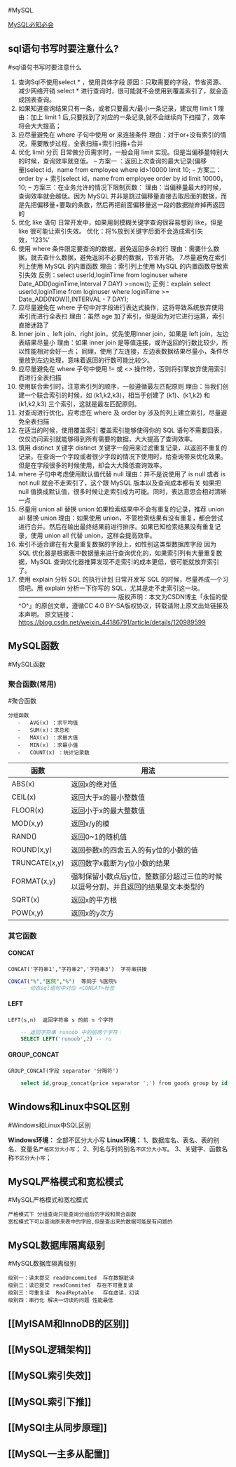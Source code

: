 #MySQL

[MySQL必知必会](../资料书/MySQL必知必会.pdf)

## sql语句书写时要注意什么?
#sql语句书写时要注意什么
1. 查询Sql不使用select * ，使用具体字段
原因：只取需要的字段，节省资源、减少网络开销
select * 进行查询时，很可能就不会使用到覆盖索引了，就会造成回表查询。
2. 如果知道查询结果只有一条，或者只要最大/最小一条记录，建议用 limit 1
理由：加上 limit 1 后,只要找到了对应的一条记录,就不会继续向下扫描了，效率将会大大提高；
3. 应尽量避免在 where 子句中使用 or 来连接条件
理由：对于or+没有索引的情况，需要散步过程，全表扫描+索引扫描+合并
4. 优化 limit 分页
日常做分页需求时，一般会用 limit 实现。但是当偏移量特别大的时候，查询效率就变低。
– 方案一 ：返回上次查询的最大记录(偏移量)select id，name from employee where id>10000 limit 10;
– 方案二：order by + 索引select id，name from employee order by id limit 10000，10;
– 方案三：在业务允许的情况下限制页数：
理由：当偏移量最大的时候，查询效率就会越低。因为 MySQL 并非是跳过偏移量直接去取后面的数据，而是先把偏移量+要取的条数，然后再把前面偏移量这一段的数据抛弃掉再返回的
5. 优化 like 语句
日常开发中，如果用到模糊关键字查询很容易想到 like，但是 like 很可能让索引失效。
优化：将%放到关键字后面不会造成索引失效，‘123%’
6. 使用 where 条件限定要查询的数据，避免返回多余的行
理由：需要什么数据，就去查什么数据，避免返回不必要的数据，节省开销。
7.尽量避免在索引列上使用 MySQL 的内置函数
理由：索引列上使用 MySQL 的内置函数导致索引失效
反例：select userId,loginTime from loginuser where Date_ADD(loginTime,Interval 7 DAY) >=now();
正例：explain select userId,loginTime from loginuser where loginTime >= Date_ADD(NOW(),INTERVAL - 7 DAY);
8. 应尽量避免在 where 子句中对字段进行表达式操作，这将导致系统放弃使用索引而进行全表扫
理由：虽然 age 加了索引，但是因为对它进行运算，索引直接迷路了
9. Inner join 、left join、right join，优先使用Inner join，如果是 left join，左边表结果尽量小
理由：如果 inner join 是等值连接，或许返回的行数比较少，所以性能相对会好一点；
同理，使用了左连接，左边表数据结果尽量小，条件尽量放到左边处理，意味着返回的行数可能比较少。
10. 应尽量避免在 where 子句中使用 != 或 <> 操作符，否则将引擎放弃使用索引而进行全表扫描
11. 使用联合索引时，注意索引列的顺序，一般遵循最左匹配原则
理由：当我们创建一个联合索引的时候，如 (k1,k2,k3)，相当于创建了 (k1)、(k1,k2) 和 (k1,k2,k3) 三个索引，这就是最左匹配原则。
12. 对查询进行优化，应考虑在 where 及 order by 涉及的列上建立索引，尽量避免全表扫描
13. 在适当的时候，使用覆盖索引
覆盖索引能够使得你的 SQL 语句不需要回表，仅仅访问索引就能够得到所有需要的数据，大大提高了查询效率。
14. 慎用 distinct 关键字
distinct 关键字一般用来过滤重复记录，以返回不重复的记录。在查询一个字段或者很少字段的情况下使用时，给查询带来优化效果。但是在字段很多的时候使用，却会大大降低查询效率。
15. where 子句中考虑使用默认值代替 null
理由：并不是说使用了 is null 或者 is not null 就会不走索引了，这个跟 MySQL 版本以及查询成本都有关
如果把 null 值换成默认值，很多时候让走索引成为可能。同时，表达意思会相对清晰一点
16. 尽量用 union all 替换 union
如果检索结果中不会有重复的记录，推荐 union all 替换 union
理由：如果使用 union，不管检索结果有没有重复，都会尝试进行合并。然后在输出最终结果前进行排序。如果已知检索结果没有重复记录，使用 union all 代替 union，这样会提高效率。
17. 索引不适合建在有大量重复数据的字段上，如性别这类型数据库字段
因为 SQL 优化器是根据表中数据量来进行查询优化的，如果索引列有大量重复数据，MySQL 查询优化器推算发现不走索引的成本更低，很可能就放弃索引了。
18. 使用 explain 分析 SQL 的执行计划
日常开发写 SQL 的时候，尽量养成一个习惯吧。用 explain 分析一下你写的 SQL，尤其是走不走索引这一块。
————————————————
版权声明：本文为CSDN博主「永恒的僾^O^」的原创文章，遵循CC 4.0 BY-SA版权协议，转载请附上原文出处链接及本声明。
原文链接：https://blog.csdn.net/weixin_44186791/article/details/120989599
## MySQL函数
#MySQL函数

### 聚合函数(常用)
#聚合函数

 ```
 分组函数
	-   AVG(x) ：求平均值
	-   SUM(x)：求总和
	-   MAX(x) ：求最大值
	-   MIN(x) ：求最小值
	-   COUNT(x) ：统计记录数
 ```
| 函数          | 用法                                                         |
| ------------- | ------------------------------------------------------------ |
| ABS(x)        | 返回x的绝对值                                                |
| CEIL(x)       | 返回大于x的最小整数值                                        |
| FLOOR(x)      | 返回小于x的最大整数值                                        |
| MOD(x,y)      | 返回x/y的模                                                  |
| RAND()        | 返回0~1的随机值                                              |
| ROUND(x,y)    | 返回参数x的四舍五入的有y位的小数的值                         |
| TRUNCATE(x,y) | 返回数字x截断为y位小数的结果                                 |
| FORMAT(x,y)   | 强制保留小数点后y位，整数部分超过三位的时候以逗号分割，并且返回的结果是文本类型的 |
| SQRT(x)       | 返回x的平方根                                                |
| POW(x,y)      | 返回x的y次方                                                 |


### 其它函数

#### CONCAT
	CONCAT('字符串1',"字符串2",'字符串3')  字符串拼接
```sql
CONCAT("%","医院","%")  等同于 %医院% 
	-- 动态sql语句中对应 <CONCAT>标签
```

#### LEFT
	LEFT(s,n)  返回字符串 s 的前 n 个字符
```sql
	-- 返回字符串 runoob 中的前两个字符：
	SELECT LEFT('runoob',2) -- ru
```

#### GROUP_CONCAT
	GROUP_CONCAT(字段 separator '分隔符')
```sql
	select id,group_concat(price separator ';') from goods group by id;
```

## Windows和Linux中SQL区别
#Windows和Linux中SQL区别

**Windows环境：**
		全部不区分大小写
**Linux环境：**
		1、数据库名、表名、表的别名、变量名`严格区分大小写`；
		2、列名与列的别名`不区分大小写`。
		3、关键字、函数名称`不区分大小写`；


## MySQL严格模式和宽松模式
#MySQL严格模式和宽松模式
	
	严格模式下 分组查询只能查询分组后的字段和聚合函数
	宽松模式下可以查询原来表中的字段,但是查出来的数据可能是有问题的


## MySQL数据库隔离级别
#MySQL数据库隔离级别

	级别一：读未提交 readUncommited  存在数据脏读
	级别二：读已提交 readCommited  存在不可重复读
	级别三：可重复读  ReadReptable   存在虚读，幻读
	级别四：串行化 解决一切读的问题 性能最低







## [[MyISAM和InnoDB的区别]]
## [[MySQL逻辑架构]]
## [[MySQL索引失效]]
## [[MySQL索引下推]]
## [[MySQl主从同步原理]]
## [[MySQL一主多从配置]]
